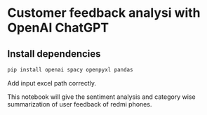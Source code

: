 # Customer feedback analysi with OpenAI ChatGPT

## Install dependencies
```bash
pip install openai spacy openpyxl pandas
```
Add input excel path correctly.

This notebook will give the sentiment analysis and category wise summarization of user feedback of redmi phones.